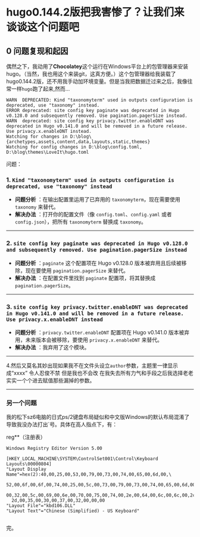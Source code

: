 # hugo0.144.2版把我害惨了？让我们来谈谈这个问题吧

## 0 问题复现和起因

偶然之下，我动用了**Chocolatey**这个运行在Windows平台上的包管理器来安装hugo。（当然，我也用这个来装git，这真方便。）这个包管理器给我装载了hugo0.144.2版，还不用我手动加环境变量。但是当我把数据迁过来之后，我像往常一样`hugo`跑了起来,然而...

```
WARN  DEPRECATED: Kind "taxonomyterm" used in outputs configuration is deprecated, use "taxonomy" instead.
ERROR deprecated: site config key paginate was deprecated in Hugo v0.128.0 and subsequently removed. Use pagination.pagerSize instead.  
WARN  deprecated: site config key privacy.twitter.enableDNT was deprecated in Hugo v0.141.0 and will be removed in a future release. Use privacy.x.enableDNT instead.
Watching for changes in D:\blog\{archetypes,assets,content,data,layouts,static,themes}
Watching for config changes in D:\blog\config.toml, D:\blog\themes\LoveIt\hugo.toml
```

问题：

### 1. `Kind "taxonomyterm" used in outputs configuration is deprecated, use "taxonomy" instead`

* **问题分析** ：在输出配置里运用了已弃用的 `taxonomyterm`，现在需要使用 `taxonomy` 来替代。
* **解决办法** ：打开你的配置文件（像 `config.toml`、`config.yaml` 或者 `config.json`），把所有 `taxonomyterm` 替换成 `taxonomy`。


---



### 2. `site config key paginate was deprecated in Hugo v0.128.0 and subsequently removed. Use pagination.pagerSize instead`

* **问题分析** ：`paginate` 这个配置项在 Hugo v0.128.0 版本被弃用且后续被移除，现在要使用 `pagination.pagerSize` 来替代。
* **解决办法** ：在配置文件里找到 `paginate` 配置项，将其替换成 `pagination.pagerSize`。

---


### 3. `site config key privacy.twitter.enableDNT was deprecated in Hugo v0.141.0 and will be removed in a future release. Use privacy.x.enableDNT instead`

* **问题分析** ：`privacy.twitter.enableDNT` 配置项在 Hugo v0.141.0 版本被弃用，未来版本会被移除，要使用 `privacy.x.enableDNT` 来替代。
* **解决办法** ：我弃用了这个模块。

---

4.然后又莫名其妙出现如果我不在文件头设立`author`参数，主题里一律显示成“xxxx” 令人忍俊不禁 但是我也不会改 在我失去所有力气和手段之后我选择老老实实一个个进去赋值那些漏掉的参数。



---

### 另一个问题

我的松下sz6电脑的日式ps/2键盘布局疑似和中文版Windows的默认布局混淆了 导致我没办法打出`号。具体在高人指点下，有：

reg**（注册表）

```
Windows Registry Editor Version 5.00

[HKEY_LOCAL_MACHINE\SYSTEM\ControlSet001\Control\Keyboard Layouts\00000804]
"Layout Display Name"=hex(2):40,00,25,00,53,00,79,00,73,00,74,00,65,00,6d,00,\
  52,00,6f,00,6f,00,74,00,25,00,5c,00,73,00,79,00,73,00,74,00,65,00,6d,00,33,\
  00,32,00,5c,00,69,00,6e,00,70,00,75,00,74,00,2e,00,64,00,6c,00,6c,00,2c,00,\
  2d,00,35,00,30,00,37,00,32,00,00,00
"Layout File"="kbd106.DLL"
"Layout Text"="Chinese (Simplified) - US Keyboard"


```


完。

